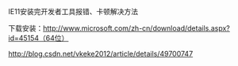 IE11安装完开发者工具报错、卡顿解决方法

下载安装：http://www.microsoft.com/zh-cn/download/details.aspx?id=45154（64位）

http://blog.csdn.net/vkeke2012/article/details/49700747